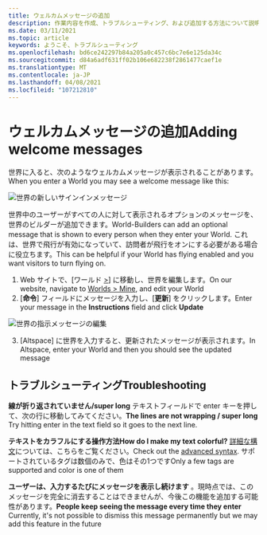 ```yaml
---
title: ウェルカムメッセージの追加
description: 作業内容を作成、トラブルシューティング、および追加する方法について説明します。
ms.date: 03/11/2021
ms.topic: article
keywords: ようこそ、トラブルシューティング
ms.openlocfilehash: bd6ce242297b84a205a0c457c6bc7e6e125da34c
ms.sourcegitcommit: d84a6adf631ff02b106e682238f2861477caef1e
ms.translationtype: MT
ms.contentlocale: ja-JP
ms.lasthandoff: 04/08/2021
ms.locfileid: "107212810"
---
```

# <a name="adding-welcome-messages"></a><span data-ttu-id="28371-104">ウェルカムメッセージの追加</span><span class="sxs-lookup"><span data-stu-id="28371-104">Adding welcome messages</span></span>

<span data-ttu-id="28371-105">世界に入ると、次のようなウェルカムメッセージが表示されることがあります。</span><span class="sxs-lookup"><span data-stu-id="28371-105">When you enter a World you may see a welcome message like this:</span></span>

![世界の新しいサインインメッセージ](images/welcome-img-01.png)

<span data-ttu-id="28371-107">世界中のユーザーがすべての人に対して表示されるオプションのメッセージを、世界のビルダーが追加できます。</span><span class="sxs-lookup"><span data-stu-id="28371-107">World-Builders can add an optional message that is shown to every person when they enter your World.</span></span> <span data-ttu-id="28371-108">これは、世界で飛行が有効になっていて、訪問者が飛行をオンにする必要がある場合に役立ちます。</span><span class="sxs-lookup"><span data-stu-id="28371-108">This can be helpful if your World has flying enabled and you want visitors to turn flying on.</span></span> 

1. <span data-ttu-id="28371-109">Web サイトで、[ワールド [>](https://account.altvr.com/users/sign_in)] に移動し、世界を編集します。</span><span class="sxs-lookup"><span data-stu-id="28371-109">On our website, navigate to [Worlds > Mine](https://account.altvr.com/users/sign_in), and edit your World</span></span>
2. <span data-ttu-id="28371-110">[**命令**] フィールドにメッセージを入力し、[**更新**] をクリックします。</span><span class="sxs-lookup"><span data-stu-id="28371-110">Enter your message in the **Instructions** field and click **Update**</span></span>

![世界の指示メッセージの編集](images/welcome-img-02.png)

3. <span data-ttu-id="28371-112">[Altspace] に世界を入力すると、更新されたメッセージが表示されます。</span><span class="sxs-lookup"><span data-stu-id="28371-112">In Altspace, enter your World and then you should see the updated message</span></span>

## <a name="troubleshooting"></a><span data-ttu-id="28371-113">トラブルシューティング</span><span class="sxs-lookup"><span data-stu-id="28371-113">Troubleshooting</span></span>

<span data-ttu-id="28371-114">**線が折り返されていません/super long** テキストフィールドで enter キーを押して、次の行に移動してみてください。</span><span class="sxs-lookup"><span data-stu-id="28371-114">**The lines are not wrapping / super long** Try hitting enter in the text field so it goes to the next line.</span></span>

<span data-ttu-id="28371-115">**テキストをカラフルにする操作方法**</span><span class="sxs-lookup"><span data-stu-id="28371-115">**How do I make my text colorful?**</span></span>
<span data-ttu-id="28371-116">[詳細な構文](http://digitalnativestudios.com/textmeshpro/docs/rich-text/#color)については、こちらをご覧ください。</span><span class="sxs-lookup"><span data-stu-id="28371-116">Check out the [advanced syntax](http://digitalnativestudios.com/textmeshpro/docs/rich-text/#color).</span></span> <span data-ttu-id="28371-117">サポートされているタグは数個のみで、色はその1つです</span><span class="sxs-lookup"><span data-stu-id="28371-117">Only a few tags are supported and color is one of them</span></span>

<span data-ttu-id="28371-118">**ユーザーは、入力するたびにメッセージを表示し続けます** 。現時点では、このメッセージを完全に消去することはできませんが、今後この機能を追加する可能性があります。</span><span class="sxs-lookup"><span data-stu-id="28371-118">**People keep seeing the message every time they enter** Currently, it's not possible to dismiss this message permanently but we may add this feature in the future</span></span>